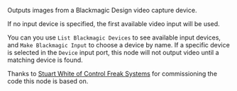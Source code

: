 Outputs images from a Blackmagic Design video capture device.

If no input device is specified, the first available video input will be used.

You can you use `List Blackmagic Devices` to see available input devices, and `Make Blackmagic Input` to choose a device by name.  If a specific device is selected in the `Device` input port, this node will not output video until a matching device is found.

Thanks to [Stuart White of Control Freak Systems](https://vuo.org/user/1426) for commissioning the code this node is based on.
